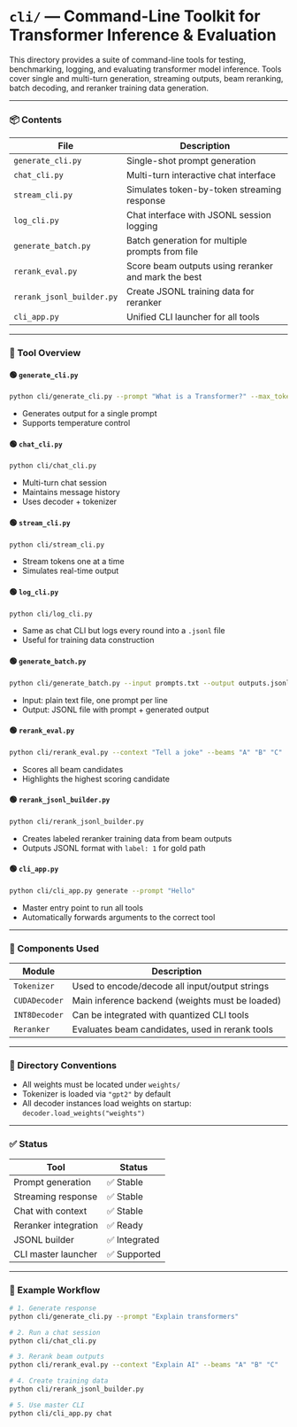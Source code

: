 # `cli/` — Command-Line Toolkit for Transformer Inference & Evaluation

This directory provides a suite of command-line tools for testing, benchmarking, logging, and evaluating transformer model inference. Tools cover single and multi-turn generation, streaming outputs, beam reranking, batch decoding, and reranker training data generation.

---

### 📦 Contents

| File                    | Description |
|-------------------------|-------------|
| `generate_cli.py`       | Single-shot prompt generation |
| `chat_cli.py`           | Multi-turn interactive chat interface |
| `stream_cli.py`         | Simulates token-by-token streaming response |
| `log_cli.py`            | Chat interface with JSONL session logging |
| `generate_batch.py`     | Batch generation for multiple prompts from file |
| `rerank_eval.py`        | Score beam outputs using reranker and mark the best |
| `rerank_jsonl_builder.py` | Create JSONL training data for reranker |
| `cli_app.py`            | Unified CLI launcher for all tools |

---

### 🧠 Tool Overview

#### 🟢 `generate_cli.py`

```bash
python cli/generate_cli.py --prompt "What is a Transformer?" --max_tokens 64
```

- Generates output for a single prompt
- Supports temperature control

#### 🟢 `chat_cli.py`

```bash
python cli/chat_cli.py
```

- Multi-turn chat session
- Maintains message history
- Uses decoder + tokenizer

#### 🟢 `stream_cli.py`

```bash
python cli/stream_cli.py
```

- Stream tokens one at a time
- Simulates real-time output

#### 🟢 `log_cli.py`

```bash
python cli/log_cli.py
```

- Same as chat CLI but logs every round into a `.jsonl` file
- Useful for training data construction

#### 🟢 `generate_batch.py`

```bash
python cli/generate_batch.py --input prompts.txt --output outputs.jsonl
```

- Input: plain text file, one prompt per line
- Output: JSONL file with prompt + generated output

#### 🟢 `rerank_eval.py`

```bash
python cli/rerank_eval.py --context "Tell a joke" --beams "A" "B" "C"
```

- Scores all beam candidates
- Highlights the highest scoring candidate

#### 🟢 `rerank_jsonl_builder.py`

```bash
python cli/rerank_jsonl_builder.py
```

- Creates labeled reranker training data from beam outputs
- Outputs JSONL format with `label: 1` for gold path

#### 🟢 `cli_app.py`

```bash
python cli/cli_app.py generate --prompt "Hello"
```

- Master entry point to run all tools
- Automatically forwards arguments to the correct tool

---

### 🧩 Components Used

| Module         | Description |
|----------------|-------------|
| `Tokenizer`    | Used to encode/decode all input/output strings |
| `CUDADecoder`  | Main inference backend (weights must be loaded) |
| `INT8Decoder`  | Can be integrated with quantized CLI tools |
| `Reranker`     | Evaluates beam candidates, used in rerank tools |

---

### 📁 Directory Conventions

- All weights must be located under `weights/`
- Tokenizer is loaded via `"gpt2"` by default
- All decoder instances load weights on startup: `decoder.load_weights("weights")`

---

### ✅ Status

| Tool                   | Status |
|------------------------|--------|
| Prompt generation      | ✅ Stable |
| Streaming response     | ✅ Stable |
| Chat with context      | ✅ Stable |
| Reranker integration   | ✅ Ready |
| JSONL builder          | ✅ Integrated |
| CLI master launcher    | ✅ Supported |

---

### 📘 Example Workflow

```bash
# 1. Generate response
python cli/generate_cli.py --prompt "Explain transformers"

# 2. Run a chat session
python cli/chat_cli.py

# 3. Rerank beam outputs
python cli/rerank_eval.py --context "Explain AI" --beams "A" "B" "C"

# 4. Create training data
python cli/rerank_jsonl_builder.py

# 5. Use master CLI
python cli/cli_app.py chat
```
